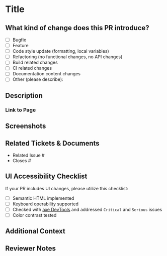 # Title

## What kind of change does this PR introduce?
- [ ] Bugfix
- [ ] Feature
- [ ] Code style update (formatting, local variables)
- [ ] Refactoring (no functional changes, no API changes)
- [ ] Build related changes
- [ ] CI related changes
- [ ] Documentation content changes
- [ ] Other (please describe):

## Description

<!-- Please include a summary of the change and the related issue(s). -->

### Link to Page
<!-- If applicable, provide a link to the relevant page. -->

## Screenshots
<!-- If applicable, add screenshots to help explain your changes. -->

## Related Tickets & Documents
- Related Issue #
  <!-- Reference any related issues by their number. -->
- Closes #
  <!-- Indicate which issue(s) will be closed by merging this PR. -->

## UI Accessibility Checklist
If your PR includes UI changes, please utilize this checklist:
- [ ] Semantic HTML implemented
- [ ] Keyboard operability supported
- [ ] Checked with [axe DevTools](https://www.deque.com/axe/) and addressed `Critical` and `Serious` issues
- [ ] Color contrast tested

## Additional Context
<!-- Add any other context or information that reviewers might need. -->

## Reviewer Notes
<!-- Anything specific you want the reviewer to focus on? -->

